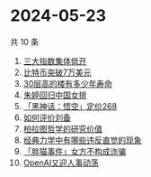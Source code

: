# 2024-05-23

共 10 条

<!-- BEGIN -->
<!-- 最后更新时间 Thu May 23 2024 02:16:06 GMT+0800 (China Standard Time) -->

1. [三大指数集体低开](https://www.zhihu.com/search?q=三大指数集体低开)
1. [比特币突破7万美元](https://www.zhihu.com/search?q=比特币突破7万美元)
1. [30层高的楼有多少年寿命](https://www.zhihu.com/search?q=30层高的楼有多少年寿命)
1. [朱婷回归中国女排](https://www.zhihu.com/search?q=朱婷回归中国女排)
1. [「黑神话：悟空」定价268](https://www.zhihu.com/search?q=「黑神话：悟空」定价268)
1. [如何评价刘备](https://www.zhihu.com/search?q=如何评价刘备)
1. [柏拉图哲学的研究价值](https://www.zhihu.com/search?q=柏拉图哲学的研究价值)
1. [经典力学中有哪些违反直觉的现象](https://www.zhihu.com/search?q=经典力学中有哪些违反直觉的现象)
1. [「胖猫事件」女方不构成诈骗](https://www.zhihu.com/search?q=「胖猫事件」女方不构成诈骗)
1. [OpenAI又迎人事动荡](https://www.zhihu.com/search?q=OpenAI又迎人事动荡)

<!-- END -->
